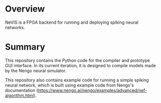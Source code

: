 # Overview

NeVIS is a FPGA backend for running and deploying spiking neural networks.

# Summary

This repository contains the Python code for the compiler and prototype GUI interface. In its current iteration, it is designed to compile models made by the Nengo neural simulator. 

This repository also contains example code for running a simple spiking neural network, which is built using example code from Nengo's documentation (https://www.nengo.ai/nengo/examples/advanced/nef-algorithm.html).